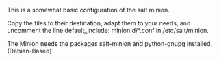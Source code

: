 This is a somewhat basic configuration of the salt minion.

Copy the files to their destination, adapt them to your needs, and uncomment the line
default_include: minion.d/*.conf
in /etc/salt/minion.

The Minion needs the packages salt-minion and python-gnupg installed. (Debian-Based)

